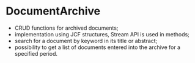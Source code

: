 # DocumentArchive

* CRUD functions for archived documents;
* implementation using JCF structures, Stream API is used in methods;
* search for a document by keyword in its title or abstract;
* possibility to get a list of documents entered into the archive for a specified period.